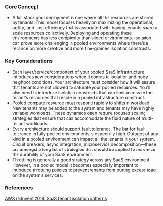 ### Core Concept
* A full stack pool deployment is one where all the resources are shared by tenants. This model focuses heavily on maximizing the operational, agility, and cost efficiency that is associated with having tenants share a scale resources collectively. Deploying and operating these environments has less complexity than siloed environments. Isolation can prove more challenging in pooled environments where there’s a reliance on more creative and more fine-grained isolation constructs.


### Key Considerations
* Each layer/service/component of your pooled SaaS infrastructure introduces new considerations when it comes to isolation and noisy neighbor conditions.  Your architecture must consider how it will ensure that tenants are not allowed to saturate your pooled resources. You’ll also need to introduce isolation constructs that can limit access to the tenant’s resources that reside in a pooled infrastructure construct.
* Pooled compute resource must respond rapidly to shifts in workload. New tenants may be added to the system and tenants may have highly variable workloads. These dynamics often require focused scaling strategies that ensure that can accommodate the fluid nature of multi-tenant workloads.
* Every architecture should support fault tolerance. The bar for fault tolerance in fully pooled environments is especially high. Outages of any kind in a pooled environment can impact all the tenants in your system. Circuit breakers, async integration, microservice decomposition—these are amongst a long list of strategies that should be applied to maximize the durability of your SaaS environment.
* Throttling is generally a good strategy across any SaaS environment. However, in a pooled model it becomes especially important to introduce throttling policies to prevent tenants from putting excess load on the system’s services.

### References
[AWS re:Invent 2019: SaaS tenant isolation patterns](https://www.youtube.com/watch?v=fuDZq-EspNA)



